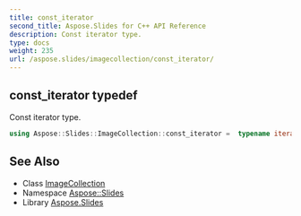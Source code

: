 ```yaml
---
title: const_iterator
second_title: Aspose.Slides for C++ API Reference
description: Const iterator type.
type: docs
weight: 235
url: /aspose.slides/imagecollection/const_iterator/
---
```

## const_iterator typedef


Const iterator type.

```cpp
using Aspose::Slides::ImageCollection::const_iterator =  typename iterator_holder_type::const_iterator
```

## See Also

* Class [ImageCollection](../)
* Namespace [Aspose::Slides](../../)
* Library [Aspose.Slides](../../../)